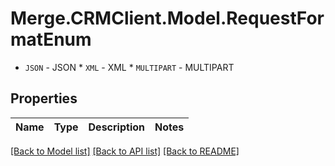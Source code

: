 # Merge.CRMClient.Model.RequestFormatEnum
* `JSON` - JSON * `XML` - XML * `MULTIPART` - MULTIPART

## Properties

Name | Type | Description | Notes
------------ | ------------- | ------------- | -------------

[[Back to Model list]](../README.md#documentation-for-models) [[Back to API list]](../README.md#documentation-for-api-endpoints) [[Back to README]](../README.md)

